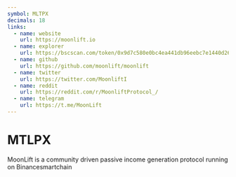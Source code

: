 ```yaml
---
symbol: MLTPX
decimals: 18
links:
  - name: website
    url: https://moonlift.io
  - name: explorer
    url: https://bscscan.com/token/0x9d7c580e0bc4ea441db96eebc7e1440d264bce51
  - name: github
    url: https://github.com/moonlift/moonlift
  - name: twitter
    url: https://twitter.com/MoonliftI
  - name: reddit
    url: https://reddit.com/r/MoonliftProtocol_/
  - name: telegram
    url: https://t.me/MoonLift
---
```


# MTLPX

MoonLift is a community driven passive income generation protocol running on Binancesmartchain

